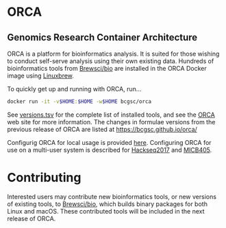 # ORCA

## Genomics Research Container Architecture

ORCA is a platform for bioinformatics analysis. It is suited for those wishing to conduct self-serve analysis using their own existing data. Hundreds of bioinformatics tools from [Brewsci/bio](https://github.com/Brewsci/homebrew-bio) are installed in the ORCA Docker image using [Linuxbrew](https://linuxbrew.sh). 

To quickly get up and running with ORCA, run...

```sh
docker run -it -v$HOME:$HOME -w$HOME bcgsc/orca
```

See [versions.tsv](https://github.com/bcgsc/orca/blob/master/versions.tsv) for the complete list of installed tools, and see the [ORCA](http://www.bcgsc.ca/services/orca) web site for more information. The changes in formulae versions from the previous release of ORCA are listed at <https://bcgsc.github.io/orca/>

Configurig ORCA for local usage is provided [here](https://github.com/bcgsc/orca/blob/master/docs/user_manual.md). Configuring ORCA for use on a multi-user system is described for [Hackseq2017](https://github.com/bcgsc/orca/blob/master/docs/hackseq2017.md) and [MICB405](https://github.com/bcgsc/orca/blob/master/docs/micb405.md).

# Contributing

Interested users may contribute new bioinformatics tools, or new versions of existing tools, to [Brewsci/bio](https://github.com/brewsci/homebrew-bio), which builds binary packages for both Linux and macOS. These contributed tools will be included in the next release of ORCA.
